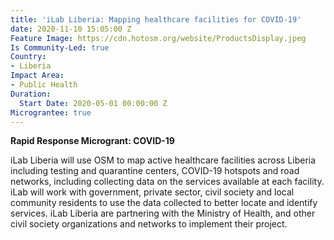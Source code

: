 ```yaml
---
title: 'iLab Liberia: Mapping healthcare facilities for COVID-19'
date: 2020-11-10 15:05:00 Z
Feature Image: https://cdn.hotosm.org/website/ProductsDisplay.jpeg
Is Community-Led: true
Country:
- Liberia
Impact Area:
- Public Health
Duration:
  Start Date: 2020-05-01 00:00:00 Z
Micrograntee: true
---
```


**Rapid Response Microgrant: COVID-19**

iLab Liberia will use OSM to map active healthcare facilities across Liberia including testing and quarantine centers, COVID-19 hotspots and road networks, including collecting data on the services available at each facility. iLab will work with government, private sector, civil society and local community residents to use the data collected to better locate and identify services. iLab Liberia are partnering with the Ministry of Health, and other civil society organizations and networks to implement their project.
